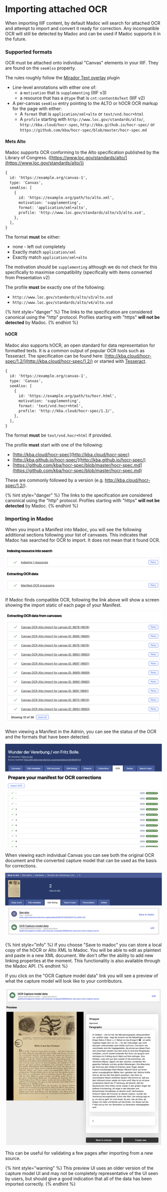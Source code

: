 # Importing attached OCR

When importing IIIF content, by default Madoc will search for attached OCR and attempt to import and convert it ready for correction. Any incompatible OCR will still be detected by Madoc and can be used if Madoc supports it in the future.

### Supported formats

OCR must be attached onto individual "Canvas" elements in your IIIF. They are found on the `seeAlso` property.&#x20;

The rules roughly follow the [Mirador Text overlay](https://github.com/dbmdz/mirador-textoverlay) plugin

- Line-level annotations with either one of:
  - a `motivation` that is `supplementing` (IIIF v3)
  - a resource that has a `@type` that is `cnt:contentAsText` (IIIF v2)
- A per-canvas `seeAlso` entry pointing to the ALTO or hOCR OCR markup for the page with either:
  - A `format` that is `application/xml+alto` or `text/vnd.hocr+html`
  - A `profile` starting with `http://www.loc.gov/standards/alto/`, `http://kba.cloud/hocr-spec`, `http://kba.github.io/hocr-spec/` or `https://github.com/kba/hocr-spec/blob/master/hocr-spec.md`

#### Mets Alto

Madoc supports OCR conforming to the Alto specification published by the Library of Congress. ([https://www.loc.gov/standards/alto/](https://www.loc.gov/standards/alto/))

```json5
{
  id: 'https://example.org/canvas-1',
  type: 'Canvas',
  seeAlso: [
    {
      id: 'https://example.org/path/to/alto.xml',
      motivation: 'supplementing',
      format: 'application/xml+alto',
      profile: 'http://www.loc.gov/standards/alto/v3/alto.xsd',
    },
  ],
}
```

The format **must** be either:

- none - left out completely
- Exactly match `application/xml`
- Exactly match `application/xml+alto`

The motivation should be `supplementing` although we do not check for this specifically to maximise compatibility (specifically with items converted from Presentation v2)

The profile **must** be exactly one of the following:

- `http://www.loc.gov/standards/alto/v3/alto.xsd`
- `http://www.loc.gov/standards/alto/v4/alto.xsd`

{% hint style="danger" %}
The links to the specification are considered canonical using the "http" protocol. Profiles starting with "https" **will not be detected** by Madoc.
{% endhint %}

#### hOCR

Madoc also supports hOCR, an open standard for data representation for formatted texts. It is a common output of popular OCR tools such as Tesseract. The specification can be found here: [http://kba.cloud/hocr-spec/1.2/](http://kba.cloud/hocr-spec/1.2/) or started with [Tesseract](https://tesseract-ocr.github.io/tessdoc/FAQ.html).

```json5
{
  id: 'https://example.org/canvas-1',
  type: 'Canvas',
  seeAlso: [
    {
      id: 'https://example.org/path/to/hocr.html',
      motivation: 'supplementing',
      format: 'text/vnd.hocr+html',
      profile: 'http://kba.cloud/hocr-spec/1.2/',
    },
  ],
}
```

The format **must** be `text/vnd.hocr+html` if provided.

The profile **must** start with one of the following:

- [http://kba.cloud/hocr-spec](http://kba.cloud/hocr-spec)
- [http://kba.github.io/hocr-spec/](http://kba.github.io/hocr-spec/)
- [https://github.com/kba/hocr-spec/blob/master/hocr-spec.md](https://github.com/kba/hocr-spec/blob/master/hocr-spec.md)

These are commonly followed by a version (e.g. http://kba.cloud/hocr-spec/1.2/).&#x20;

{% hint style="danger" %}
The links to the specification are considered canonical using the "http" protocol. Profiles starting with "https" **will not be detected** by Madoc.
{% endhint %}

### Importing in Madoc

When you import a Manifest into Madoc, you will see the following additional sections following your list of canvases. This indicates that Madoc has searched for OCR to import. It does not mean that it found OCR.

![The task page when importing a Manifest](</public/assets/Screenshot 2022-02-28 at 20.35.00.png>)

If Madoc finds compatible OCR, following the link above will show a screen showing the import static of each page of your Manifest.

![](</public/assets/Screenshot 2022-02-28 at 20.36.51.png>)

When viewing a Manifest in the Admin, you can see the status of the OCR and the formats that have been detected.

![](</public/assets/Screenshot 2022-02-28 at 20.45.31.png>)

When viewing each individual Canvas you can see both the original OCR document and the converted capture model that can be used as the basis for corrections.

![](</public/assets/Screenshot 2022-02-28 at 20.46.43.png>)

{% hint style="info" %}
If you choose "Save to madoc" you can store a local copy of the hOCR or Alto XML to Madoc. You will be able to edit as plaintext and paste in a new XML document. We don't offer the ability to add new linking properties at the moment. This functionality is also available through the Madoc API.
{% endhint %}

If you click on the "OCR Capture model data" link you will see a preview of what the capture model will look like to your contributors.

![This a read-only preview of your capture model generated from your OCR.](</public/assets/Screenshot 2022-02-28 at 20.49.22.png>)

This can be useful for validating a few pages after importing from a new source.

{% hint style="warning" %}
This preview UI uses an older version of the capture model UI and may not be completely representative of the UI seen by users, but should give a good indication that all of the data has been imported correctly.
{% endhint %}
